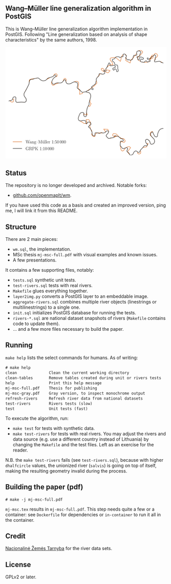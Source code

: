 Wang–Müller line generalization algorithm in PostGIS
----------------------------------------------------

This is Wang–Müller line generalization algorithm implementation in PostGIS.
Following "Line generalization based on analysis of shape characteristics" by
the same authors, 1998.

![line simplification example](https://raw.githubusercontent.com/motiejus/wm/main/salvis.png)

Status
------

The repository is no longer developed and archived. Notable forks:

- [github.com/openmaplt/wm](https://github.com/openmaplt/wm).

If you have used this code as a basis and created an improved version, ping me,
I will link it from this README.

Structure
---------

There are 2 main pieces:

- `wm.sql`, the implementation.
- MSc thesis `mj-msc-full.pdf` with visual examples and known issues.
- A few presentations.

It contains a few supporting files, notably:

- `tests.sql` synthetic unit tests.
- `test-rivers.sql` tests with real rivers.
- `Makefile` glues everything together.
- `layer2img.py` converts a PostGIS layer to an embeddable image.
- `aggregate-rivers.sql` combines multiple river objects (linestrings or
  multilinestrings) to a single one.
- `init.sql` initializes PostGIS database for running the tests.
- `rivers-*.sql` are national dataset snapshots of rivers (`Makefile`
  contains code to update them).
- ... and a few more files necessary to build the paper.

Running
-------

`make help` lists the select commands for humans. As of writing:

```
# make help
clean              Clean the current working directory
clean-tables       Remove tables created during unit or rivers tests
help               Print this help message
mj-msc-full.pdf    Thesis for publishing
mj-msc-gray.pdf    Gray version, to inspect monochrome output
refresh-rivers     Refresh river data from national datasets
test-rivers        Rivers tests (slow)
test               Unit tests (fast)
```

To execute the algorithm, run:

- `make test` for tests with synthetic data.
- `make test-rivers` for tests with real rivers. You may adjust the rivers and
  data source (e.g. use a different country instead of Lithuania) by changing
  the `Makefile` and the test files. Left as an exercise for the reader.

N.B. the `make test-rivers` fails (see `test-rivers.sql`), because with higher
`dhalfcircle` values, the unionized river (`salvis`) is going on top of itself,
making the resulting geometry invalid during the process.

Building the paper (pdf)
------------------------

```
# make -j mj-msc-full.pdf
```

`mj-msc.tex` results in `mj-msc-full.pdf`. This step needs quite a few
or a container: see `Dockerfile` for dependencies or `in-container` to run
it all in the container.

Credit
------

[Nacionalinė Žemės Tarnyba](http://nzt.lt/) for the river data sets.

License
-------

GPLv2 or later.
